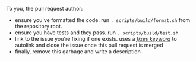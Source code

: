 
To you, the pull request author:
* ensure you've formatted the code. run  `. scripts/build/format.sh` from the repository root.
* ensure you have tests and they pass. run `. scripts/build/test.sh`
* link to the issue you're fixing if one exists. uses a [_fixes keyword_](https://docs.github.com/en/github/managing-your-work-on-github/linking-a-pull-request-to-an-issue) to autolink and close the issue once this pull request is merged
* finally, remove this garbage and write a description
